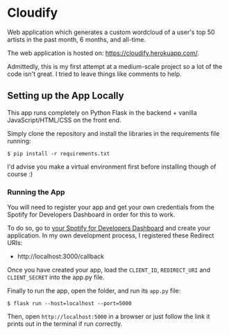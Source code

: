 # Cloudify

Web application which generates a custom wordcloud of a user's top 50 artists in the past month, 6 months, and all-time.

The web application is hosted on: https://cloudify.herokuapp.com/.

Admittedly, this is my first attempt at a medium-scale project so a lot of the code isn't great. I tried to leave things like comments to help.

## Setting up the App Locally

This app runs completely on Python Flask in the backend + vanilla JavaScript/HTML/CSS on the front end. 

Simply clone the repository and install the libraries in the requirements file running:

    $ pip install -r requirements.txt
 
I'd advise you make a virtual environment first before installing though of course :)

### Running the App 

You will need to register your app and get your own credentials from the Spotify for Developers Dashboard in order for this to work.

To do so, go to [your Spotify for Developers Dashboard](https://beta.developer.spotify.com/dashboard) and create your application. In my own development process, I registered these Redirect URIs:

- http://localhost:3000/callback

Once you have created your app, load the `CLIENT_ID`, `REDIRECT_URI` and `CLIENT_SECRET` into the app.py file.

Finally to run the app, open the folder, and run its `app.py` file:

    $ flask run --host=localhost --port=5000

Then, open `http://localhost:5000` in a browser or just follow the link it prints out in the terminal if run correctly.